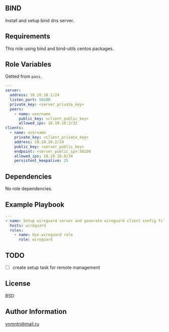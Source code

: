## BIND

Install and setup bind dns server.

## Requirements

This role using bind and bind-utils centos packages.

## Role Variables

Getted from `pass`.

```yaml
---
server:
  address: 10.10.10.1/24
  listen_port: 50100
  private_key: <server_private_key>
  peers:
    - name: username
      public_key: <client_public_key>
      allowed_ips: 10.10.10.2/32
clients:
  - name: username
    private_key: <client_private_key>
    address: 10.10.10.2/24
    public_key: <server_public_key>
    endpoint: <server_public_ip>:50100
    allowed_ips: 10.10.10.0/24
    persistent_keepalive: 25
```

## Dependencies

No role dependencies.

## Example Playbook

```yaml
---
- name: Setup wireguard server and generate wireguard client config files
  hosts: wireguard
  roles:
    - name: Use wireguard role
      role: wireguard
```

## TODO

- [ ] create setup task for remote management

## License

BSD

## Author Information

<vnmntn@mail.ru>

